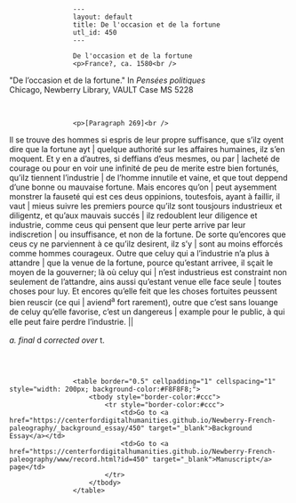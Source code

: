 
                    ---
                    layout: default
                    title: De l'occasion et de la fortune
                    utl_id: 450
                    ---
                
                    De l'occasion et de la fortune  
                    <p>France?, ca. 1580<br />
"De l’occasion et de la fortune." In <em>Pensées politiques</em><br />
Chicago, Newberry Library, VAULT Case MS 5228</p>
<p> </p>
  
                    <p>[Paragraph 269]<br />
Il se trouve des hommes si espris de leur propre suffisance, que s’ilz oyent dire que la fortune ayt | quelque authorité sur les affaires humaines, ilz s’en moquent. Et y en a d’autres, si deffians d’eus mesmes, ou par | lacheté de courage ou pour en voir une infinité de peu de merite estre bien fortunés, qu’ilz tiennent l’industrie | de l’homme innutile et vaine, et que tout deppend d’une bonne ou mauvaise fortune. Mais encores qu’on | peut aysemment monstrer la fauseté qui est ces deus oppinions, toutesfois, ayant à faillir, il vaut | mieus suivre les premiers pource qu’ilz sont tousjours industrieux et diligentz, et qu’aux mauvais succés | ilz redoublent leur diligence et industrie, comme ceus qui pensent que leur perte arrive par leur indiscretion | ou insuffisance, et non de la fortune. De sorte qu’encores que ceus cy ne parviennent à ce qu’ilz desirent, ilz s’y | sont au moins efforcés comme hommes courageux. Outre que celuy qui a l’industrie n’a plus à attandre | que la venue de la fortune, pource qu’estant arrivee, il sçait le moyen de la gouverner; là où celuy qui | n’est industrieus est constraint non seulement de l’attandre, ains aussi qu’estant venue elle face seule | toutes choses pour luy. Et encores qu’elle feit que les choses fortuites peus­sent bien reuscir (ce qui | aviend<sup>a</sup> fort rarement), outre que c’est sans louange de celuy qu’elle favorise, c’est un dangereus | example pour le public, à qui elle peut faire perdre l’industrie. <span style="line-height: 20.8px;">||</span></p>
<p><em>a. final</em> d <em>corrected over</em> t.</p>
<p> </p>

                    
                     
                    <table border="0.5" cellpadding="1" cellspacing="1" style="width: 200px; background-color:#F8F8F8;">
                        <tbody style="border-color:#ccc">
                            <tr style="border-color:#ccc">
                                <td>Go to <a href="https://centerfordigitalhumanities.github.io/Newberry-French-paleography/_background_essay/450" target="_blank">Background Essay</a></td>
                                <td>Go to <a href="https://centerfordigitalhumanities.github.io/Newberry-French-paleography/www/record.html?id=450" target="_blank">Manuscript</a> page</td>
                            </tr>
                        </tbody>
                    </table>
                     
                
                